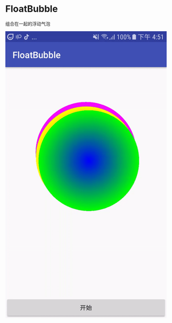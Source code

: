 # FloatBubble

组合在一起的浮动气泡

![Alt text](https://github.com/Geekince/FloatBubble/blob/master/art/ezgif-1-8082a11802.gif)
